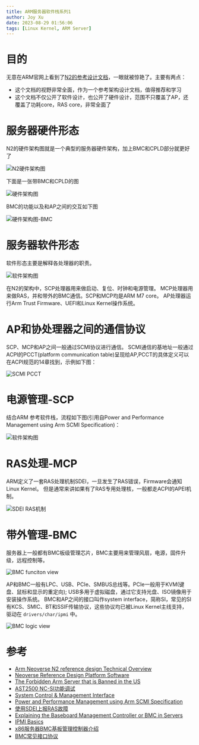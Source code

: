 ```yaml
---
title: ARM服务器软件栈系列1
author: Joy Xu
date: 2023-08-29 01:56:06
tags: [Linux Kernel, ARM Server]
---
```


# 目的

无意在ARM官网上看到了[N2的参考设计文档](https://developer.arm.com/documentation/102337/0000/Software-stack/About-the-software?lang=en)，一眼就被惊艳了。主要有两点：

* 这个文档的视野非常全面，作为一个参考架构设计文档，值得推荐和学习
* 这个文档不仅公开了软件设计，也公开了硬件设计，范围不只覆盖了AP，还覆盖了功耗core，RAS core，非常全面了

# 服务器硬件形态

N2的硬件架构图就是一个典型的服务器硬件架构，加上BMC和CPLD部分就更好了

![N2硬件架构图](/images/arm_server_hardware_topo.png)

下面是一张带BMC和CPLD的图

![硬件架构图](/images/arm_server_hardware_topo2.png)

BMC的功能以及和AP之间的交互如下图

![硬件架构图-BMC](/images/arm_server_bmc.jpg)

# 服务器软件形态

软件形态主要是解释各处理器的职责。

![软件架构图](/images/arm_server_software_stack.png)

在N2的架构中，SCP处理器用来做启动、复位、时钟和电源管理。
MCP处理器用来做RAS，并和带外的BMC通信。SCP和MCP均是ARM M7 core。
AP处理器运行Arm Trust Firmware、UEFI和Linux Kernel操作系统。


# AP和协处理器之间的通信协议

SCP、MCP和AP之间一般通过SCMI协议进行通信。
SCMI通信的基地址一般通过ACPI的PCCT(platform communication table)呈现给AP,PCCT的具体定义可以在ACPI规范的14章找到，示例如下图：

![SCMI PCCT](/images/arm_server_scmi.png)

# 电源管理-SCP

结合ARM 参考软件栈，流程如下图(引用自Power and Performance Management using Arm SCMI Specification)：

![软件架构图](/images/arm_server_scmi_software_stack.png)

# RAS处理-MCP

ARM定义了一套RAS处理机制SDEI，一旦发生了RAS错误，Firmware会通知Linux Kernel。
但是通常来讲如果有了RAS专用处理核，一般都走ACPI的APEI机制。

![SDEI RAS机制](/images/arm_server_ras_sdei.png)

# 带外管理-BMC

服务器上一般都有BMC板级管理芯片，BMC主要用来管理风扇，电源，固件升级，远程控制等。

![BMC funciton view](/images/arm_server_bmc3.png)

AP和BMC一般有LPC、USB、PCIe、SMBUS总线等。PCIe一般用于KVM(键盘、鼠标和显示的重定向);
USB多用于虚拟磁盘，通过它支持光盘、ISO镜像用于安装操作系统。
BMC和AP之间的接口叫作system interface，简称SI，常见的SI有KCS、SMIC、BT和SSIF传输协议，这些协议均已被Linux Kernel主线支持，
驱动在 `drivers/char/ipmi` 中。

![BMC logic view](/images/arm_server_bmc2.png)

# 参考

* [Arm Neoverse N2 reference design Technical Overview](https://developer.arm.com/documentation/102337/0000/Software-stack/About-the-software?lang=en)
* [Neoverse Reference Design Platform Software](https://neoverse-reference-design.docs.arm.com/en/latest/readme.html)
* [The Forbidden Arm Server that is Banned in the US](https://www.servethehome.com/the-forbidden-arm-server-that-is-banned-in-the-us/6/)
* [AST2500 NC-SI功能调试](https://blog.csdn.net/zhaoxinfan/article/details/82890449)
* [System Control & Management Interface](https://static.linaro.org/connect/lvc20/presentations/LVC20-119-0.pdf)
* [Power and Performance Management using Arm SCMI Specification](https://developer.arm.com/documentation/102886/001?lang=en)
* [使用SDEI上报RAS故障](https://blog.csdn.net/jingr1/article/details/126216896?spm=1001.2014.3001.5501)
* [Explaining the Baseboard Management Controller or BMC in Servers](https://www.servethehome.com/explaining-the-baseboard-management-controller-or-bmc-in-servers/)
* [IPMI Basics](https://www.thomas-krenn.com/en/wiki/IPMI_Basics)
* [x86服务器BMC基板管理控制器介绍](https://www.cnblogs.com/zhangxinglong/p/13292092.html)
* [BMC常见接口协议](https://www.ctyun.cn/developer/article/445761300189253)
